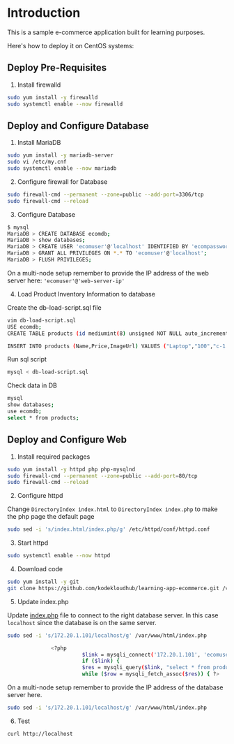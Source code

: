 # Introduction

This is a sample e-commerce application built for learning purposes.

Here's how to deploy it on CentOS systems:

## Deploy Pre-Requisites

1. Install firewalld

```bash
sudo yum install -y firewalld
sudo systemctl enable --now firewalld
```

## Deploy and Configure Database

1. Install MariaDB

```bash
sudo yum install -y mariadb-server
sudo vi /etc/my.cnf
sudo systemctl enable --now mariadb
```

2. Configure firewall for Database

```bash
sudo firewall-cmd --permanent --zone=public --add-port=3306/tcp
sudo firewall-cmd --reload
```

3. Configure Database

```bash
$ mysql
MariaDB > CREATE DATABASE ecomdb;
MariaDB > show databases;
MariaDB > CREATE USER 'ecomuser'@'localhost' IDENTIFIED BY 'ecompassword';
MariaDB > GRANT ALL PRIVILEGES ON *.* TO 'ecomuser'@'localhost';
MariaDB > FLUSH PRIVILEGES;
```

On a multi-node setup remember to provide the IP address of the web server here: `'ecomuser'@'web-server-ip'`

4. Load Product Inventory Information to database

Create the db-load-script.sql file

```bash
vim db-load-script.sql
USE ecomdb;
CREATE TABLE products (id mediumint(8) unsigned NOT NULL auto_increment,Name varchar(255) default NULL,Price varchar(255) default NULL, ImageUrl varchar(255) default NULL,PRIMARY KEY (id)) AUTO_INCREMENT=1;

INSERT INTO products (Name,Price,ImageUrl) VALUES ("Laptop","100","c-1.png"),("Drone","200","c-2.png"),("VR","300","c-3.png"),("Tablet","50","c-5.png"),("Watch","90","c-6.png"),("Phone Covers","20","c-7.png"),("Phone","80","c-8.png"),("Laptop","150","c-4.png");
```

Run sql script

```bash
mysql < db-load-script.sql
```

Check data in DB

```bash
mysql
show databases;
use ecomdb;
select * from products;
```

## Deploy and Configure Web

1. Install required packages

```bash
sudo yum install -y httpd php php-mysqlnd
sudo firewall-cmd --permanent --zone=public --add-port=80/tcp
sudo firewall-cmd --reload
```

2. Configure httpd

Change `DirectoryIndex index.html` to `DirectoryIndex index.php` to make the php page the default page

```bash
sudo sed -i 's/index.html/index.php/g' /etc/httpd/conf/httpd.conf
```

3. Start httpd

```bash
sudo systemctl enable --now httpd
```

4. Download code

```bash
sudo yum install -y git
git clone https://github.com/kodekloudhub/learning-app-ecommerce.git /var/www/html/
```

5. Update index.php

Update [index.php](https://github.com/kodekloudhub/learning-app-ecommerce/blob/13b6e9ddc867eff30368c7e4f013164a85e2dccb/index.php#L107) file to connect to the right database server. In this case `localhost` since the database is on the same server.

```bash
sudo sed -i 's/172.20.1.101/localhost/g' /var/www/html/index.php

              <?php
                        $link = mysqli_connect('172.20.1.101', 'ecomuser', 'ecompassword', 'ecomdb');
                        if ($link) {
                        $res = mysqli_query($link, "select * from products;");
                        while ($row = mysqli_fetch_assoc($res)) { ?>
```

On a multi-node setup remember to provide the IP address of the database server here.

```bash
sudo sed -i 's/172.20.1.101/localhost/g' /var/www/html/index.php
```

6. Test

```bash
curl http://localhost
```
